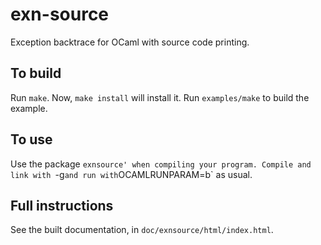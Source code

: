 exn-source
==========

Exception backtrace for OCaml with source code printing.

To build
--------

Run `make`. Now, `make install` will install it. Run `examples/make` to build
the example.

To use
------

Use the package `exnsource' when compiling your program. Compile and link with
`-g` and run with `OCAMLRUNPARAM=b` as usual.

Full instructions
-----------------

See the built documentation, in `doc/exnsource/html/index.html`.

